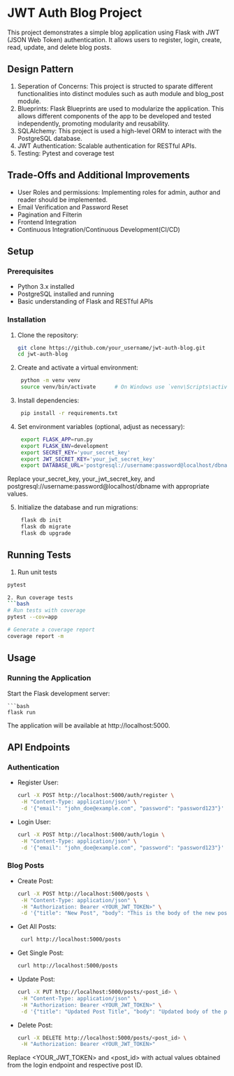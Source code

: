 # JWT Auth Blog Project

This project demonstrates a simple blog application using Flask with JWT (JSON Web Token) authentication. It allows users to register, login, create, read, update, and delete blog posts.

## Design Pattern
1. Seperation of Concerns: This project is structed to sparate different functionalities into distinct modules such as auth module and blog_post module.
2. Blueprints: Flask Blueprints are used to modularize the application. This allows different components of the app to be developed and tested independently, promoting modularity and reusability.
3. SQLAlchemy: This project is used a high-level ORM to interact with the PostgreSQL database.
4. JWT Authentication: Scalable authentication for RESTful APIs.
5. Testing: Pytest and coverage test

## Trade-Offs and Additional Improvements
 * User Roles and permissions: Implementing roles for  admin, author and reader should be implemented.
 * Email Verification and Password Reset
 * Pagination and Filterin
 * Frontend Integration
 * Continuous Integration/Continuous Development(CI/CD)
 
## Setup

### Prerequisites

- Python 3.x installed
- PostgreSQL installed and running
- Basic understanding of Flask and RESTful APIs

### Installation

1. Clone the repository:

   ```bash
   git clone https://github.com/your_username/jwt-auth-blog.git
   cd jwt-auth-blog

2. Create and activate a virtual environment:
   ```bash
    python -m venv venv
    source venv/bin/activate      # On Windows use `venv\Scripts\activate`

3. Install dependencies:
   ```bash
    pip install -r requirements.txt

4. Set environment variables (optional, adjust as necessary):

   ```bash
    export FLASK_APP=run.py
    export FLASK_ENV=development
    export SECRET_KEY='your_secret_key'
    export JWT_SECRET_KEY='your_jwt_secret_key'
    export DATABASE_URL='postgresql://username:password@localhost/dbname'

Replace your_secret_key, your_jwt_secret_key, and postgresql://username:password@localhost/dbname with appropriate values.

5. Initialize the database and run migrations:

   ```bash
    flask db init
    flask db migrate
    flask db upgrade

## Running Tests
1.  Run unit tests
   ```bash
   pytest

2. Run coverage tests
   ```bash
   # Run tests with coverage
   pytest --cov=app

   # Generate a coverage report
   coverage report -m
   ```

## Usage
### Running the Application

Start the Flask development server:

    ```bash
    flask run

The application will be available at http://localhost:5000.

## API Endpoints
### Authentication
 * Register User:
    ```bash
    curl -X POST http://localhost:5000/auth/register \
     -H "Content-Type: application/json" \
     -d '{"email": "john_doe@example.com", "password": "password123"}'

 * Login User:
    ```bash
    curl -X POST http://localhost:5000/auth/login \
     -H "Content-Type: application/json" \
     -d '{"email": "john_doe@example.com", "password": "password123"}'

### Blog Posts
 * Create Post:
    ```bash
    curl -X POST http://localhost:5000/posts \
     -H "Content-Type: application/json" \
     -H "Authorization: Bearer <YOUR_JWT_TOKEN>" \
     -d '{"title": "New Post", "body": "This is the body of the new post."}'

 * Get All Posts:
    ```bash
     curl http://localhost:5000/posts

 * Get Single Post:
    ```bash
    curl http://localhost:5000/posts

 * Update Post:
    ```bash
    curl -X PUT http://localhost:5000/posts/<post_id> \
     -H "Content-Type: application/json" \
     -H "Authorization: Bearer <YOUR_JWT_TOKEN>" \
     -d '{"title": "Updated Post Title", "body": "Updated body of the post."}'

 * Delete Post:
    ```bash
    curl -X DELETE http://localhost:5000/posts/<post_id> \
     -H "Authorization: Bearer <YOUR_JWT_TOKEN>"

Replace <YOUR_JWT_TOKEN> and <post_id> with actual values obtained from the login endpoint and respective post ID.

